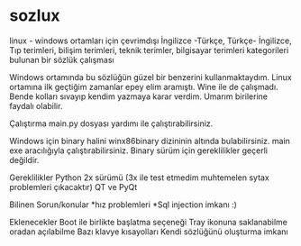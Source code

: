 # sozlux
linux - windows ortamları için çevrimdışı İngilizce -Türkçe, Türkçe- İngilizce, Tıp terimleri, bilişim terimleri, teknik terimler, bilgisayar terimleri  kategorileri bulunan bir sözlük çalışması

Windows ortamında bu sözlüğün güzel bir benzerini kullanmaktaydım. Linux ortamına ilk geçtiğim zamanlar epey elim aramıştı. Wine ile de  çalışmadı. Bende kolları sıvayıp kendim yazmaya karar verdim. Umarım birilerine faydalı olabilir.

Çalıştırma
main.py dosyası yardımı ile çalıştırabilirsiniz.

Windows için binary halini winx86binary dizininin altında bulabilirsiniz. main exe aracılığıyla çalıştırabilirsiniz. Binary sürüm için gereklilikler geçerli değildir.


Gereklilikler
Python 2x sürümü (3x ile test etmedim muhtemelen sytax problemleri çıkacaktır)
QT ve PyQt


Bilinen Sorun/konular
*hız problemleri
*Sql injection imkanı :)

Eklenecekler
Boot ile birlikte başlatma seçeneği
Tray ikonuna saklanabilme oradan açılabilme
Bazı klavye kısayolları
Kendi sözlüğünü oluşturma imkanı
